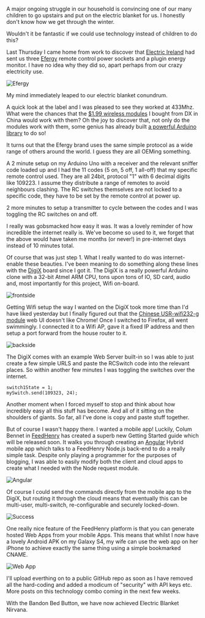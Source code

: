 A major ongoing struggle in our household is convincing one of our many children to go upstairs and put on the electric blanket for us. I honestly don't know how we get through the winter.

Wouldn't it be fantastic if we could use technology instead of children to do this?

Last Thursday I came home from work to discover that [Electric Ireland](http://www.electricireland.ie/) had sent us three [Efergy](http://efergy.com/eu/products/remotecontrolledsocket) remote control power sockets and a plugin energy monitor. I have no idea why they did so, apart perhaps from our crazy electricity use.


![Efergy](https://s3-eu-west-1.amazonaws.com/conoroneill.net/wp-content/uploads/2014/03/efergy01.jpg "Efergy RC Switch")


My mind immediately leaped to our electric blanket conundrum.

A quick look at the label and I was pleased to see they worked at 433Mhz. What were the chances that the [$1.99 wireless modules](http://dx.com/p/433mhz-wireless-transmitter-module-superregeneration-for-arduino-green-149254) I bought from DX in China would work with them? Oh the joy to discover that, not only do the modules work with them, some genius has already built [a powerful Arduino library](https://code.google.com/p/rc-switch/) to do so! 

It turns out that the Efergy brand uses the same simple protocol as a wide range of others around the world. I guess they are all OEMing something.

A 2 minute setup on my Arduino Uno with a receiver and the relevant sniffer code loaded up and I had the 11 codes (5 on, 5 off, 1 all-off) that my specific remote control used. They are all 24bit, protocol "1" with 6 decimal digits like 109223. I assume they distribute a range of remotes to avoid neighbours clashing. The RC switches themselves are not locked to a specific code, they have to be set by the remote control at power up.


2 more minutes to setup a transmitter to cycle between the codes and I was toggling the RC switches on and off. 

I really was gobsmacked how easy it was. It was a lovely reminder of how incredible the internet really is. We've become so used to it, we forget that the above would have taken me months (or never!) in pre-internet days instead of 10 minutes total.

Of course that was just step 1. What I really wanted to do was internet-enable these beauties. I've been meaning to do something along these lines with the [DigiX](http://digistump.com/products/50) board since I got it. The DigiX is a really powerful Arduino clone with a 32-bit Atmel ARM CPU, tons upon tons of IO, SD card, audio and, most importantly for this project, Wifi on-board.

![frontside](https://s3-eu-west-1.amazonaws.com/conoroneill.net/wp-content/uploads/2014/03/digix01.jpg "DigiX with module")


Getting Wifi setup the way I wanted on the DigiX took more time than I'd have liked yesterday but I finally figured out that the [Chinese USR-wifi232-g module](http://en.usr.cn/low-power-wifi-module.html) web UI doesn't like Chrome! Once I switched to Firefox, all went swimmingly. I connected it to a Wifi AP, gave it a fixed IP address and then setup a port forward from the house router to it.

![backside](https://s3-eu-west-1.amazonaws.com/conoroneill.net/wp-content/uploads/2014/03/digix02.jpg "DigiX other side")

The DigiX comes with an example Web Server built-in so I was able to just create a few simple URLS and paste the RCSwitch code into the relevant places. So within another few minutes I was toggling the switches over the internet.

```
switch1State = 1;
mySwitch.send(109323, 24);

```

Another moment when I forced myself to stop and think about how incredibly easy all this stuff has become. And all of it sitting on the shoulders of giants. So far, all I've done is copy and paste stuff together.

But of course I wasn't happy there. I wanted a mobile app! Luckily, Colum Bennet in [FeedHenry](http://www.feedhenry.com) has created a superb new Getting Started guide which will be released soon. It walks you through creating an [Angular](http://angularjs.org/) Hybrid mobile app which talks to a FeedHenry Node.js back-end to do a really simple task. Despite only playing a programmer for the purposes of blogging, I was able to easily modify both the client and cloud apps to create what I needed with the Node request module.

![Angular](https://s3-eu-west-1.amazonaws.com/conoroneill.net/wp-content/uploads/2014/03/app01.jpg "FeedHenry Angular App")


Of course I could send the commands directly from the mobile app to the DigiX, but routing it through the cloud means that eventually this can be multi-user, multi-switch, re-configurable and securely locked-down.

![Success](https://s3-eu-west-1.amazonaws.com/conoroneill.net/wp-content/uploads/2014/03/app02.jpg "Mobile App Success")


One really nice feature of the FeedHenry platform is that you can generate hosted Web Apps from your mobile Apps. This means that whilst I now have a lovely Android APK on my Galaxy S4, my wife can use the web app on her iPhone to achieve exactly the same thing using a simple bookmarked CNAME.

![Web App](https://s3-eu-west-1.amazonaws.com/conoroneill.net/wp-content/uploads/2014/03/webapp.jpg "FeedHenry Web App")


I'll upload everthing on to a public GitHub repo as soon as I have removed all the hard-coding and added a modicum of "security" with API keys etc. More posts on this technology combo coming in the next few weeks.

With the Bandon Bed Button, we have now achieved Electric Blanket Nirvana.

